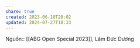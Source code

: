 ```yaml
---
share: true
created: 2023-06-10T20:02
updated: 2024-07-27T18:33
---
```

Nguồn:: [[ABG Open Special 2023]], Lâm Đức Dương
